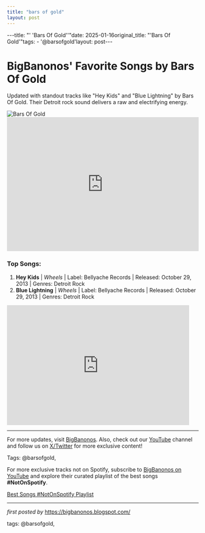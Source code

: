 ```yaml
---
title: "bars of gold"
layout: post
---
```

---title: "' 'Bars Of Gold''"date: 2025-01-16original_title: "'Bars Of Gold'"tags:  - '@barsofgold'layout: post---<!-- Title of the Post --><h1>BigBanonos' Favorite Songs by Bars Of Gold</h1> <!-- Introductory Text --><p>Updated with standout tracks like "Hey Kids" and "Blue Lightning" by Bars Of Gold. Their Detroit rock sound delivers a raw and electrifying energy.</p> <!-- Featured Image --><div> <img src="https://i.scdn.co/image/ab67616d00001e02d7db70a13142943ba7bcb037" alt="Bars Of Gold"></div> <!-- Spotify Playlist Embed --><div> <iframe src="https://open.spotify.com/embed/playlist/6GO4hql3tdJMmD3AaoQmHC?utm_source=generator" width="100%" height="352" frameborder="0" allowfullscreen="" allow="autoplay; clipboard-write; encrypted-media; fullscreen; picture-in-picture" loading="lazy"></iframe></div> <!-- Song Information --><h3>Top Songs:</h3><ol> <li><strong>Hey Kids</strong> | <em>Wheels</em> | Label: Bellyache Records | Released: October 29, 2013 | Genres: Detroit Rock</li> <li><strong>Blue Lightning</strong> | <em>Wheels</em> | Label: Bellyache Records | Released: October 29, 2013 | Genres: Detroit Rock</li></ol> <!-- YouTube Embed --><div> <iframe width="95%" height="315" src="https://www.youtube.com/embed/HJvjfOIVjoM?list=PLtuNtuTatqI1ny5mFEOwA47MZ_XtCE4aH" frameborder="0" allowfullscreen></iframe></div> <!-- Footer Links --><hr /><p>For more updates, visit <a href="https://bigbanonos.blogspot.com/" target="_blank">BigBanonos</a>. Also, check out our <a href="https://www.youtube.com/@BigBanonos" target="_blank">YouTube</a> channel and follow us on <a href="https://x.com/bigbanonos" target="_blank">X/Twitter</a> for more exclusive content!</p> <!-- Tags --><p>Tags: @barsofgold,</p><!--Subscribe and Playlist Links--><div>    <p>For more exclusive tracks not on Spotify, subscribe to <a href="https://www.youtube.com/@BigBanonos" target="_blank">BigBanonos on YouTube</a> and explore their curated playlist of the best songs <strong>#NotOnSpotify</strong>.</p>    <p><a href="https://www.youtube.com/playlist?list=PLtuNtuTatqI0kFahUCbtbfenC_ET5O_tr" target="_blank">Best Songs #NotOnSpotify Playlist<br /></a></p></div><hr /><p><em>first posted by</em> <a href="https://bigbanonos.blogspot.com/" rel="noopener" target="_new">https://bigbanonos.blogspot.com/</a></p><p>tags: @barsofgold,</p>